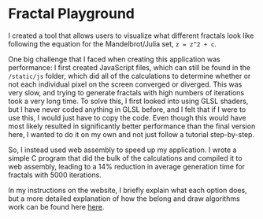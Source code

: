 # Fractal Playground

I created a tool that allows users to visualize what different fractals look like following the 
equation for the Mandelbrot/Julia set, `z = z^2 + c`. 

One big challenge that I faced when creating this application was performance: I first created 
JavaScript files, which can still be found in the `/static/js` folder, which did all of the 
calculations to determine whether or not each individual pixel on the screen converged or diverged. 
This was very slow, and trying to generate fractals with high numbers of iterations took a very long 
time. To solve this, I first looked into using GLSL shaders, but I have never coded anything in GLSL 
before, and I felt that if I were to use this, I would just have to copy the code. Even though this 
would have most likely resulted in significantly better performance than the final version here, I 
wanted to do it on my own and not just follow a tutorial step-by-step.

So, I instead used web assembly to speed up my application. I wrote a simple C program that did the 
bulk of the calculations and compiled it to web assembly, leading to a 14% reduction in average 
generation time for fractals with 5000 iterations.

In my instructions on the website, I briefly explain what each option does, but a more detailed 
explanation of how the belong and draw algorithms work can be found here [here](https://en.wikipedia.org/wiki/Plotting_algorithms_for_the_Mandelbrot_set).
